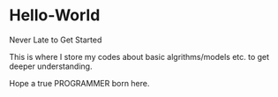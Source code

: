 # Hello-World
Never Late to Get Started

This is where I store my codes about basic algrithms/models etc. to get deeper understanding.

Hope a true PROGRAMMER born here.
